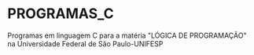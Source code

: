 # PROGRAMAS_C
 Programas em linguagem C para a matéria "LÓGICA DE PROGRAMAÇÃO" na Universidade Federal de São Paulo-UNIFESP
